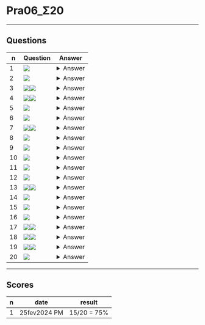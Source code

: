 # Pra06_Σ20

---

## Questions
|n|Question|Answer|
|-|--------|------|
|1|<img src="https://i.imgur.com/dgCXy0D.png">|<details><summary>Answer</summary><img src="https://i.imgur.com/T3Zj9tJ.png"></details>|
|2|<img src="https://i.imgur.com/wBZJ8bl.png">|<details><summary>Answer</summary><img src="https://i.imgur.com/QhIneJQ.png"></details>|
|3|<img src="https://i.imgur.com/Y946piA.png"><img src="https://i.imgur.com/1EzOPpA.png">|<details><summary>Answer</summary><img src="https://i.imgur.com/VxWhcTK.png"></details>|
|4|<img src="https://i.imgur.com/MVU7TOl.png"><img src="https://i.imgur.com/QhaVdpv.png">|<details><summary>Answer</summary><img src="https://i.imgur.com/jmIfp8P.png"></details>|
|5|<img src="https://i.imgur.com/AoSNQBo.png">|<details><summary>Answer</summary><img src="https://i.imgur.com/eWPsM4J.png"></details>|
|6|<img src="https://i.imgur.com/A55Sgeb.png">|<details><summary>Answer</summary><img src="https://i.imgur.com/vxXJ4zo.png"></details>|
|7|<img src="https://i.imgur.com/lLV8ciL.png"><img src="https://i.imgur.com/zA8qnjr.png">|<details><summary>Answer</summary><img src="https://i.imgur.com/Qyn79al.png"></details>|
|8|<img src="https://i.imgur.com/eFwmwoD.png">|<details><summary>Answer</summary><img src="https://i.imgur.com/yv8Gjtm.png"></details>|
|9|<img src="https://i.imgur.com/j7khYXU.png">|<details><summary>Answer</summary><img src="https://i.imgur.com/tjrZZc9.png"></details>|
|10|<img src="https://i.imgur.com/dPZSsJ5.png">|<details><summary>Answer</summary><img src="https://i.imgur.com/MqNITFs.png"></details>|
|11|<img src="https://i.imgur.com/JPKwXc7.png">|<details><summary>Answer</summary><img src="https://i.imgur.com/7MS8Nb3.png"></details>|
|12|<img src="https://i.imgur.com/BTb3R1d.png">|<details><summary>Answer</summary><img src="https://i.imgur.com/IfKuj3J.png"></details>|
|13|<img src="https://i.imgur.com/67fsLtF.png"><img src="https://i.imgur.com/6emGcpf.png">|<details><summary>Answer</summary><img src="https://i.imgur.com/Tf0kwcv.png"></details>|
|14|<img src="https://i.imgur.com/N17SU9R.png">|<details><summary>Answer</summary><img src="https://i.imgur.com/wpuR8CO.png"></details>|
|15|<img src="https://i.imgur.com/iQoqLON.png">|<details><summary>Answer</summary><img src="https://i.imgur.com/2IkXBhm.png"></details>|
|16|<img src="https://i.imgur.com/fy3uasq.png">|<details><summary>Answer</summary><img src="https://i.imgur.com/fECiRLO.png"></details>|
|17|<img src="https://i.imgur.com/tWpYhgh.png"><img src="https://i.imgur.com/yXfkKhH.png">|<details><summary>Answer</summary><img src="https://i.imgur.com/4RSTNuT.png"></details>|
|18|<img src="https://i.imgur.com/K4E19nd.png"><img src="https://i.imgur.com/hoP8gsO.png">|<details><summary>Answer</summary><img src="https://i.imgur.com/xlxp2ac.png"></details>|
|19|<img src="https://i.imgur.com/pdYwLYI.png"><img src="https://i.imgur.com/ZNy5Ght.png">|<details><summary>Answer</summary><img src="https://i.imgur.com/EQpmhK0.png"></details>|
|20|<img src="https://i.imgur.com/vyFJzlI.png">|<details><summary>Answer</summary><img src="https://i.imgur.com/03OJRgW.png"></details>|

---

## Scores
|n|date|result|
|-|----|------|
|1|25fev2024 PM|15/20 = 75%|

